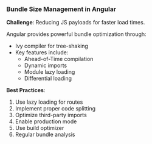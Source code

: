 ### Bundle Size Management in Angular

**Challenge**: Reducing JS payloads for faster load times.

Angular provides powerful bundle optimization through:

- Ivy compiler for tree-shaking
- Key features include:
  - Ahead-of-Time compilation
  - Dynamic imports
  - Module lazy loading
  - Differential loading

**Best Practices**:
1. Use lazy loading for routes
2. Implement proper code splitting
3. Optimize third-party imports
4. Enable production mode
5. Use build optimizer
6. Regular bundle analysis